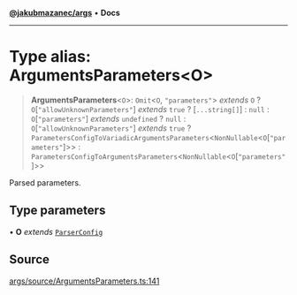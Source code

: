 [**@jakubmazanec/args**](../README.md) • **Docs**

---

# Type alias: ArgumentsParameters\<O\>

> **ArgumentsParameters**\<`O`\>: `Omit`\<`O`, `"parameters"`\> _extends_ `O` ?
> `O`\[`"allowUnknownParameters"`\] _extends_ `true` ? [`...string[]`] : `null` :
> `O`\[`"parameters"`\] _extends_ `undefined` ? `null` : `O`\[`"allowUnknownParameters"`\] _extends_
> `true` ? `ParametersConfigToVariadicArgumentsParameters`\<`NonNullable`\<`O`\[`"parameters"`\]\>\>
> : `ParametersConfigToArgumentsParameters`\<`NonNullable`\<`O`\[`"parameters"`\]\>\>

Parsed parameters.

## Type parameters

• **O** _extends_ [`ParserConfig`](ParserConfig.md)

## Source

[args/source/ArgumentsParameters.ts:141](https://github.com/jakubmazanec/tools/blob/bb20df5276ddb119762948adc2cda520aef09f0f/packages/args/source/ArgumentsParameters.ts#L141)
